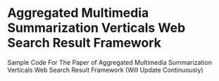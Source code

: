 # Aggregated Multimedia Summarization Verticals Web Search Result Framework
Sample Code For The Paper of Aggregated Multimedia Summarization Verticals Web Search Result Framework (Will Update Continuously)
